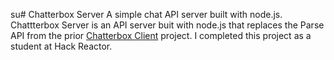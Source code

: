 su# Chatterbox Server
A simple chat API server built with node.js. Chattterbox Server is an API server buit with node.js that replaces the Parse API from the prior [Chatterbox Client](https://github.com/delphinefoo/chatterbox-client) project. I completed this project as a student at Hack Reactor.